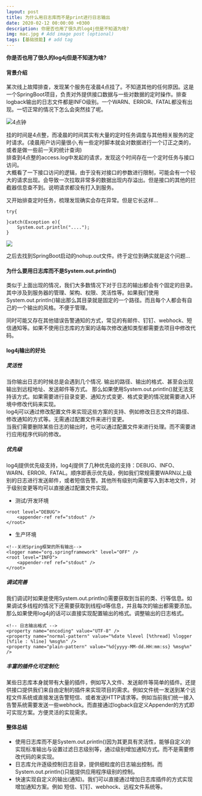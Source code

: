 ```yaml
---
layout: post
title: 为什么用日志库而不是print进行日志输出
date: 2020-02-12 00:00:00 +0300
description: 你是否也用了很久的log4j但是不知道为啥?
img: mac.jpg # Add image post (optional)
tags: [基础技能] # add tag
---
```


**你是否也用了很久的log4j但是不知道为啥?**


####    背景介绍

某次线上故障排查，发现某个服务在凌晨4点挂了。不知道其他的任何原因。这是一个SpringBoot项目，负责对外提供接口数据与一些对数据的定时操作。排查logback输出的日志文件都是INFO级别。一个WARN、ERROR、FATAL都没有出现。一切正常的情况下怎么会突然挂了呢。    

![4点钟](https://imgkr.cn-bj.ufileos.com/19c8db1a-a2cc-4457-acab-e4ef01af80f9.png)

挂的时间是4点整，而凌晨的时间其实有大量的定时任务调度与其他相关服务的定时请求。(凌晨用户访问量很小,有一些定时脚本就会对数据进行一个订正之类的，或者是做一些前一天的统计查询)  
排查到4点整的access.log中发起的请求，发现这个时间存在一个定时任务与接口访问。    
大概看了一下接口访问的逻辑，由于没有对接口的参数进行限制，可能会有一个较大的请求出现。会导致一次拉取非常多的数据出现内存溢出。但是接口的其他的拦截器信息查不到。说明请求都没有打入到服务。  

又开始排查定时任务，梳理发现确实会存在异常。但是它长这样...
```
try{
    
}catch(Exception e){
    System.out.println("....");
}
```


![](https://imgkr.cn-bj.ufileos.com/0ea474f4-1914-4eca-aef1-873e9b6669a6.png)


之后去找到SpringBoot启动的nohup.out文件。终于定位到确实就是这个问题...


####    为什么要用日志库而不是System.out.println()

类似于上面出现的情况，我们大多数情况下对于日志的输出都会有个固定的目录。其中涉及到服务器的管理、架构、权限、灵活性等。如果我们使用System.out.println()输出那么其目录就是固定的一个路径。而且每个人都会有自己的一个输出的风格。不便于管理。

同时可能又存在其他错误告警通知的方式，常见的有邮件、钉钉、webhock、短信通知等。如果不使用日志库的方案的话每次修改通知类型都需要去项目中修改代码。

####    log4j输出的好处
#####   灵活性  

当你输出日志的时候总是会遇到几个情况. 输出的路径、输出的格式、甚至会出现输出到远程地址、发送邮件等方式。  那么如果使用System.out.println()就无法支持该方式。如果需要进行目录变更、通知方式变更、格式变更的情况就需要进入环境中修改代码来实现。  
log4j可以通过修改配置文件来实现这些方案的支持、例如修改日志文件的路径、修改通知的方式等。无需通过配置文件来进行变更。  
当我们需要删除某些日志的输出时，也可以通过配置文件来进行处理。而不需要进行应用程序代码的修改。  

#####   优先级  

log4j提供优先级支持，log4j提供了几种优先级的支持：DEBUG、INFO、WARN、ERROR、FATAL。顺序即表示优先级，例如我们常规需要WARN以上级别的日志进行发送邮件，或者短信告警。其他所有级别均需要写入到本地文件，对于级别变更等均可以直接通过配置文件实现。
*   测试/开发环境
```
<root level="DEBUG">
	<appender-ref ref="stdout" />
</root>
```
*   生产环境
```
<!--关闭Spring框架的所有输出-->
<logger name="org.springframework" level="OFF" />
<root level="INFO">
	<appender-ref ref="stdout" />
</root>
```

#####   调试完善
我们调试时如果是使用System.out.println()需要获取到当前的类、行等信息。如果调试多线程的情况下还需要获取到线程id等信息，并且每次的输出都需要添加。那么如果使用log4j的话可以直接实现配置输出的格式。调整输出的日志格式。
```
<!-- 日志输出格式 -->
<property name="encoding" value="UTF-8" />
<property name="normal-pattern" value="%date %level [%thread] %logger [%file : %line] %msg%n" />
<property name="plain-pattern" value="%d{yyyy-MM-dd.HH:mm:ss} %msg%n" />
```


#####   丰富的插件化可定制化
某些日志库本身就带有大量的插件，例如写入文件、发送邮件等简单的插件。还提供接口提供我们来自由定制的插件来实现项目的需求。例如文件统一发送到某个远程文件系统或直接发送告警短信、或者发送HTTP请求等。例如当前我们统一接入告警系统需要发送一些webhock。而直接通过logback自定义Appender的方式即可实现方案。方便灵活的实现需求。


####    整体总结
*   使用日志库而不是System.out.println()因为其更具有灵活性，能够自定义的实现标准输出与设置过滤日志级别等，通过级别增加通知方式。而不是需要修改代码的来实现。
*   日志库允许逐级控制日志目录，提供细粒度的日志输出控制。而System.out.println()只能提供应用程序级别的控制。
*   快速实现自定义的输出(通知)。我们可以直接通过增加日志库插件的方式实现增加通知方案。例如 短信、钉钉、webhock、远程文件系统等。
